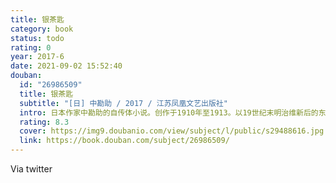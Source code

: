 ```yaml
---
title: 银茶匙
category: book
status: todo
rating: 0
year: 2017-6
date: 2021-09-02 15:52:40
douban:
  id: "26986509"
  title: 银茶匙
  subtitle: "[日] 中勘助 / 2017 / 江苏凤凰文艺出版社"
  intro: 日本作家中勘助的自传体小说。创作于1910年至1913。以19世纪末明治维新后的东京地区为舞台，描写了主人公从幼年到少年时期的成长过程，笔法细腻，视角独特，感情饱满，也毫不掩饰主人公对日本对外侵略行为的朴素质疑和厌恶。起初由作者大学时代的老师、文坛巨匠夏目漱石推荐、作为散文在《东京朝日新闻》上连载发表，获得读者持续好评。1921年出版单行本，至今再版不断。截至2006年12月，仅岩波书店一社出版发行的“文库版”（小型便携版，不包括同一出版社另外发行的普通平装版、精装版等）的部数就累计达1,136,000册，另有角川书店、小学馆等出版社的版本发行。1950年代至1980年代，大阪滩中学教师桥本武擅做主张，以本书一册代替教科书讲授初中三年的语文，获得惊人的升学奇迹，并为日本社会各界输送了众多栋梁之才，此事被传为奇谈。现代中国学者周作人曾在《知堂书话》中对此书推崇备至，并亲自翻译了一段。
  rating: 8.3
  cover: https://img9.doubanio.com/view/subject/l/public/s29488616.jpg
  link: https://book.douban.com/subject/26986509/
---
```


Via twitter 